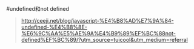 
#undefined和not defined

> http://ceeji.net/blog/javascript-%E4%B8%AD%E7%9A%84-undefined-%E4%B8%8E-%E6%9C%AA%E5%AE%9A%E4%B9%89%EF%BC%88not-defined%EF%BC%89/?utm_source=tuicool&utm_medium=referral
